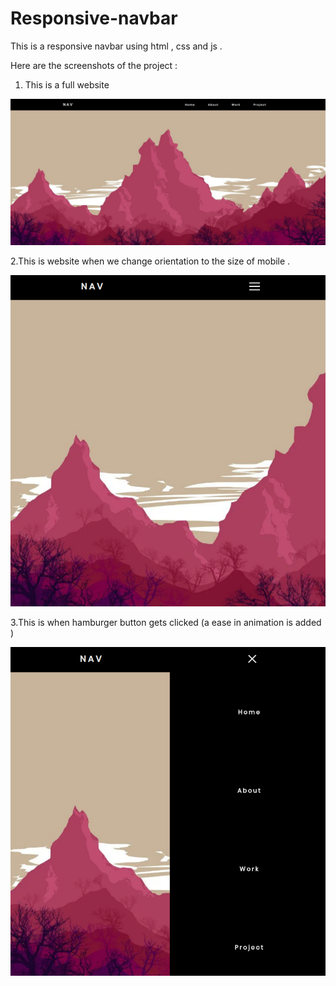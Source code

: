 # Responsive-navbar
This is a responsive navbar using html , css and js .

Here are the screenshots of the project : 

1. This is a full website 

![Full Website ](https://github.com/aerosasi/Responsive-navbar/blob/master/Responsive%20Navbar/screenshots/1.png)


2.This is website when we change orientation to the size of mobile .

![Mobile orientation](https://github.com/aerosasi/Responsive-navbar/blob/master/Responsive%20Navbar/screenshots/2.png)


3.This is when hamburger button gets clicked (a ease in animation is added )

![when menu is expanded](https://github.com/aerosasi/Responsive-navbar/blob/master/Responsive%20Navbar/screenshots/3.png)
